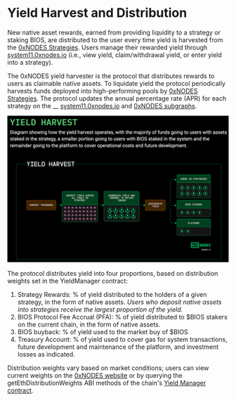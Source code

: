 # Yield Harvest and Distribution

New native asset rewards, earned from providing liquidity to a strategy or staking BIOS, are distributed to the user every time yield is harvested from the [0xNODES Strategies](providing-liquidity.md). Users manage their rewarded yield through [system11.0xnodes.io](https://system11.0xnodes.io) (i.e., view yield, claim/withdrawal yield, or enter yield into a strategy).

The 0xNODES yield harvester is the protocol that distributes rewards to users as claimable native assets. To liquidate yield the protocol periodically harvests funds deployed into high-performing pools by [0xNODES Strategies](providing-liquidity.md)_._ The protocol updates the annual percentage rate (APR) for each strategy on the __ [system11.0xnodes.io](https://system11.0xnodes.io) and [0xNODES subgraphs](../subgraphs/0xnodes-subgraphs.md).

![](<../.gitbook/assets/yield harvest.png>)

The protocol distributes yield into four proportions, based on distribution weights set in the YieldManager contract:

1. Strategy Rewards: % of yield distributed to the holders of a given strategy, in the form of native assets. _Users who deposit native assets into strategies receive the largest proportion of the yield._
2. BIOS Protocol Fee Accrual (PFA): % of yield distributed to $BIOS stakers on the current chain, in the form of native assets.
3. BIOS buyback: % of yield used to the market buy of $BIOS&#x20;
4. Treasury Account: % of yield used to cover gas for system transactions, future development and maintenance of the platform, and investment losses as indicated.

Distribution weights vary based on market conditions; users can view current weights on the [0xNODES website](https://system11.0xnodes.io) or by querying the getEthDistributionWeights ABI methods of the chain's [Yield Manager contract](../contracts/other-contracts.md).
